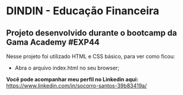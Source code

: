 # DINDIN - Educação Financeira
## Projeto desenvolvido durante o bootcamp da Gama Academy #EXP44

Nesse projeto foi utilizado HTML e CSS básico, para ver como ficou:

- Abra o arquivo index.html no seu browser;



**Você pode acompanhar meu perfil no Linkedin aqui:**
https://www.linkedin.com/in/socorro-santos-39b83419a/